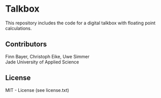 # Talkbox

This repository includes the code for a digital talkbox with floating point calculations.

## Contributors
Finn Bayer, Christoph Eike, Uwe Simmer <br>
Jade University of Applied Science

## License
MIT - License (see license.txt) 
